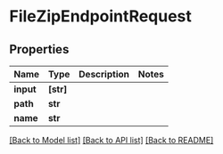 # FileZipEndpointRequest


## Properties
Name | Type | Description | Notes
------------ | ------------- | ------------- | -------------
**input** | **[str]** |  | 
**path** | **str** |  | 
**name** | **str** |  | 

[[Back to Model list]](../#documentation-for-models) [[Back to API list]](../#documentation-for-api-endpoints) [[Back to README]](../)


